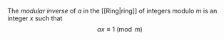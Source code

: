The *modular inverse* of $a$ in the [[Ring|ring]] of integers modulo $m$ is an integer $x$ such that
$$
ax \equiv 1 \pmod{m}
$$
